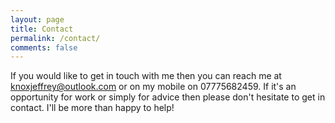 ```yaml
---
layout: page
title: Contact
permalink: /contact/
comments: false
---
```


If you would like to get in touch with me then you can reach me at knoxjeffrey@outlook.com or on my mobile on 07775682459.  If it's an opportunity for work or simply for advice then please don't hesitate to get in contact.  I'll be more than happy to help!